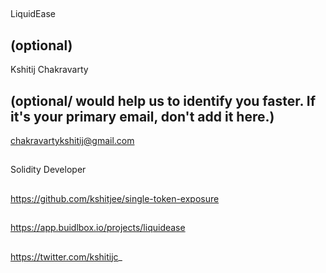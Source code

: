 ## <PROJECT NAME>
LiquidEase

## <YOUR FULL NAME> (optional)
Kshitij Chakravarty
  
## <Used Email in Buidlbox> (optional/ would help us to identify you faster. If it's your primary email, don't add it here.)
chakravartykshitij@gmail.com

## <YOUR ROLE ON THE TEAM>
Solidity Developer

## <LINK TO THE PROJECT REPOSITORY>
https://github.com/kshitjee/single-token-exposure

## <LINK TO BUIDLBOX SUBMISSION>
https://app.buidlbox.io/projects/liquidease

## <ANY LINKS TO YOUR SOCIALS THAT YOU WANT PEOPLE TO SEE WHO MIGHT COME ACROSS YOUR SUBMISSION IN THE FUTURE>
https://twitter.com/kshitijc_
